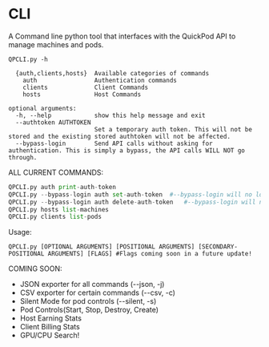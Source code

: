 # CLI
A Command line python tool that interfaces with the QuickPod API to manage machines and pods.

```QPCLI.py -h```

```positional arguments:
  {auth,clients,hosts}  Available categories of commands
    auth                Authentication commands
    clients             Client Commands
    hosts               Host Commands

optional arguments:
  -h, --help            show this help message and exit
  --authtoken AUTHTOKEN
                        Set a temporary auth token. This will not be stored and the existing stored authtoken will not be affected.
  --bypass-login        Send API calls without asking for authentication. This is simply a bypass, the API calls WILL NOT go through.
```
ALL CURRENT COMMANDS:

```QPCLI.py auth login
QPCLI.py auth print-auth-token
QPCLI.py --bypass-login auth set-auth-token  #--bypass-login will no longer be needed in a future update.
QPCLI.py --bypass-login auth delete-auth-token   #--bypass-login will no longer be needed in a future update.
QPCLI.py hosts list-machines
QPCLI.py clients list-pods
```

Usage:

```
QPCLI.py [OPTIONAL ARGUMENTS] [POSITIONAL ARGUMENTS] [SECONDARY-POSITIONAL ARGUMENTS] [FLAGS] #Flags coming soon in a future update!
```


COMING SOON:

- JSON exporter for all commands (--json, -j)
- CSV exporter for certain commands (--csv, -c)
- Silent Mode for pod controls (--silent, -s)
- Pod Controls(Start, Stop, Destroy, Create)
- Host Earning Stats
- Client Billing Stats
- GPU/CPU Search!